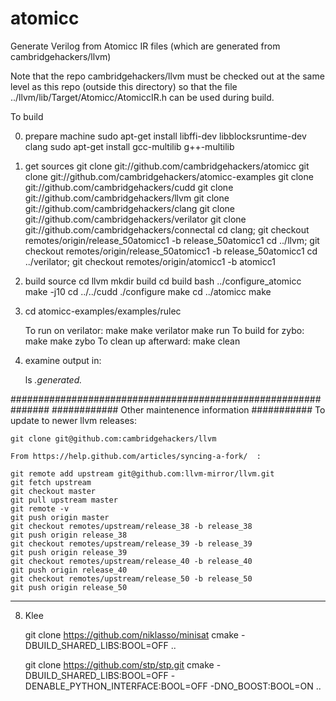 # atomicc
Generate Verilog from Atomicc IR files (which are generated from cambridgehackers/llvm)

Note that the repo cambridgehackers/llvm must be checked out at the same level as this repo
(outside this directory) so that the file ../llvm/lib/Target/Atomicc/AtomiccIR.h can be used
during build.


To build

0) prepare machine
    sudo apt-get install libffi-dev libblocksruntime-dev clang
    sudo apt-get install gcc-multilib g++-multilib

1) get sources
    git clone git://github.com/cambridgehackers/atomicc
    git clone git://github.com/cambridgehackers/atomicc-examples
    git clone git://github.com/cambridgehackers/cudd
    git clone git://github.com/cambridgehackers/llvm
    git clone git://github.com/cambridgehackers/clang
    git clone git://github.com/cambridgehackers/verilator
    git clone git://github.com/cambridgehackers/connectal
    cd clang; git checkout remotes/origin/release_50atomicc1 -b release_50atomicc1
    cd ../llvm; git checkout remotes/origin/release_50atomicc1 -b release_50atomicc1
    cd ../verilator; git checkout remotes/origin/atomicc1 -b atomicc1

2) build source
    cd llvm 
    mkdir build
    cd build
    bash ../configure_atomicc
    make -j10
    cd ../../cudd
    ./configure
    make
    cd ../atomicc
    make

3) cd atomicc-examples/examples/rulec

    To run on verilator:
        make 
        make verilator
        make run
    To build for zybo:
        make
        make zybo
    To clean up afterward:
        make clean

4) examine output in:

    ls *.generated.*

###############################################################
############ Other maintenence information ###########
To update to newer llvm releases:

    git clone git@github.com:cambridgehackers/llvm

    From https://help.github.com/articles/syncing-a-fork/  :

    git remote add upstream git@github.com:llvm-mirror/llvm.git
    git fetch upstream
    git checkout master
    git pull upstream master
    git remote -v
    git push origin master
    git checkout remotes/upstream/release_38 -b release_38
    git push origin release_38
    git checkout remotes/upstream/release_39 -b release_39
    git push origin release_39
    git checkout remotes/upstream/release_40 -b release_40
    git push origin release_40
    git checkout remotes/upstream/release_50 -b release_50
    git push origin release_50

----------------

8) Klee

    git clone https://github.com/niklasso/minisat
    cmake -DBUILD_SHARED_LIBS:BOOL=OFF ..

    git clone https://github.com/stp/stp.git
    cmake -DBUILD_SHARED_LIBS:BOOL=OFF -DENABLE_PYTHON_INTERFACE:BOOL=OFF -DNO_BOOST:BOOL=ON ..

